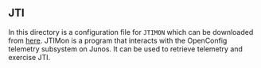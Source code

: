## JTI

In this directory is a configuration file for `JTIMON` which can be downloaded from [here](https://github.com/nileshsimaria/jtimon). JTIMon is a program that interacts with the OpenConfig telemetry subsystem on Junos. It can be used to retrieve telemetry and exercise JTI.
